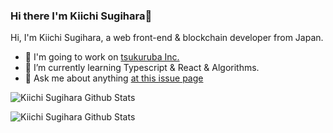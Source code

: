 ### Hi there I'm Kiichi Sugihara👋

Hi, I'm Kiichi Sugihara, a web front-end & blockchain developer from Japan.

- 🔭 I'm going to work on [tsukuruba Inc.](https://tsukuruba.com/)
- 🌱 I’m currently learning Typescript & React & Algorithms.
- 💬 Ask me about anything [at this issue page ](https://github.com/KiichiSugihara/KiichiSugihara/issues)

![Kiichi Sugihara Github Stats](https://github-readme-stats.vercel.app/api?username=KiichiSugihara&show_icons=true&title_color=fff&icon_color=79ff97&text_color=9f9f9f&bg_color=151515&hide=["contribs"])

![Kiichi Sugihara Github Stats](https://github-readme-stats.vercel.app/api/top-langs/?username=KiichiSugihara&layout=compact&theme=radical)
